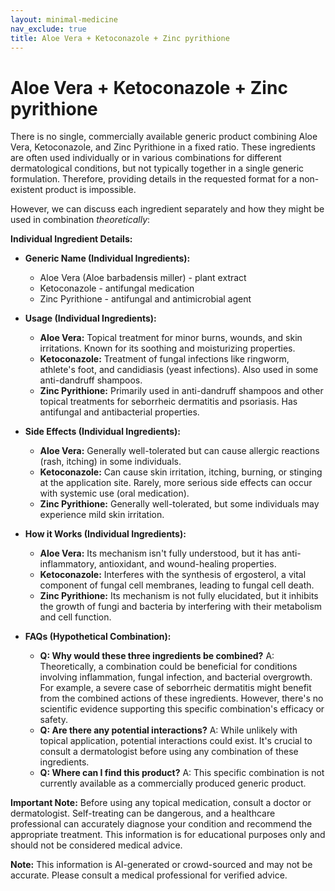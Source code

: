```yaml
---
layout: minimal-medicine
nav_exclude: true
title: Aloe Vera + Ketoconazole + Zinc pyrithione
---
```


# Aloe Vera + Ketoconazole + Zinc pyrithione

There is no single, commercially available generic product combining Aloe Vera, Ketoconazole, and Zinc Pyrithione in a fixed ratio.  These ingredients are often used individually or in various combinations for different dermatological conditions, but not typically together in a single generic formulation.  Therefore, providing details in the requested format for a non-existent product is impossible.

However, we can discuss each ingredient separately and how they might be used in combination *theoretically*:

**Individual Ingredient Details:**

* **Generic Name (Individual Ingredients):**
    * Aloe Vera (Aloe barbadensis miller) -  plant extract
    * Ketoconazole - antifungal medication
    * Zinc Pyrithione - antifungal and antimicrobial agent

* **Usage (Individual Ingredients):**
    * **Aloe Vera:** Topical treatment for minor burns, wounds, and skin irritations.  Known for its soothing and moisturizing properties.
    * **Ketoconazole:** Treatment of fungal infections like ringworm, athlete's foot, and candidiasis (yeast infections).  Also used in some anti-dandruff shampoos.
    * **Zinc Pyrithione:** Primarily used in anti-dandruff shampoos and other topical treatments for seborrheic dermatitis and psoriasis.  Has antifungal and antibacterial properties.


* **Side Effects (Individual Ingredients):**
    * **Aloe Vera:** Generally well-tolerated but can cause allergic reactions (rash, itching) in some individuals.
    * **Ketoconazole:**  Can cause skin irritation, itching, burning, or stinging at the application site.  Rarely, more serious side effects can occur with systemic use (oral medication).
    * **Zinc Pyrithione:**  Generally well-tolerated, but some individuals may experience mild skin irritation.

* **How it Works (Individual Ingredients):**
    * **Aloe Vera:**  Its mechanism isn't fully understood, but it has anti-inflammatory, antioxidant, and wound-healing properties.
    * **Ketoconazole:** Interferes with the synthesis of ergosterol, a vital component of fungal cell membranes, leading to fungal cell death.
    * **Zinc Pyrithione:**  Its mechanism is not fully elucidated, but it inhibits the growth of fungi and bacteria by interfering with their metabolism and cell function.


* **FAQs (Hypothetical Combination):**

    * **Q: Why would these three ingredients be combined?** A:  Theoretically, a combination could be beneficial for conditions involving inflammation, fungal infection, and bacterial overgrowth. For example,  a severe case of seborrheic dermatitis might benefit from the combined actions of these ingredients. However, there's no scientific evidence supporting this specific combination's efficacy or safety.
    * **Q: Are there any potential interactions?** A:  While unlikely with topical application, potential interactions could exist. It's crucial to consult a dermatologist before using any combination of these ingredients.
    * **Q: Where can I find this product?** A:  This specific combination is not currently available as a commercially produced generic product.


**Important Note:**  Before using any topical medication, consult a doctor or dermatologist. Self-treating can be dangerous, and a healthcare professional can accurately diagnose your condition and recommend the appropriate treatment.  This information is for educational purposes only and should not be considered medical advice.


**Note:** This information is AI-generated or crowd-sourced and may not be accurate. Please consult a medical professional for verified advice.